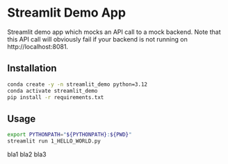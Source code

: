 # Streamlit Demo App
Streamlit demo app which mocks an API call to a mock backend. Note that this API call will obviously fail if your backend is not running on http://localhost:8081.

## Installation
```bash
conda create -y -n streamlit_demo python=3.12
conda activate streamlit_demo
pip install -r requirements.txt
```

## Usage
```bash
export PYTHONPATH="${PYTHONPATH}:${PWD}"
streamlit run 1_HELLO_WORLD.py
```
bla1
bla2
bla3
